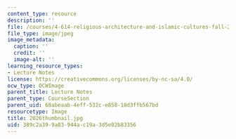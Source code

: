 ```yaml
---
content_type: resource
description: ''
file: /courses/4-614-religious-architecture-and-islamic-cultures-fall-2002/389c2a399a83944ac19a3d5e02b83356_2026thumbnail.jpg
file_type: image/jpeg
image_metadata:
  caption: ''
  credit: ''
  image-alt: ''
learning_resource_types:
- Lecture Notes
license: https://creativecommons.org/licenses/by-nc-sa/4.0/
ocw_type: OCWImage
parent_title: Lecture Notes
parent_type: CourseSection
parent_uid: 68abeaab-4eff-532c-e858-18d3ffb567bd
resourcetype: Image
title: 2026thumbnail.jpg
uid: 389c2a39-9a83-944a-c19a-3d5e02b83356
---
```

